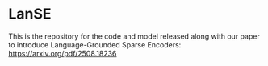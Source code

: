 # LanSE
This is the repository for the code and model released along with our paper to introduce Language-Grounded Sparse Encoders: https://arxiv.org/pdf/2508.18236
